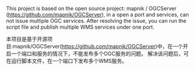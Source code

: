 This project is based on the open source project: mapnik / OGCServer (https://github.com/mapnik/OGCServer), in a open a port and services, can not issue multiple OGC services.
After resolving the issue, you can run the script file and publish multiple WMS services under one port.

本项目是基于开源项目:mapnik/OGCServer(https://github.com/mapnik/OGCServer)中，在一个开启一个端口和服务的情况下，不能发布多个OGC服务的问题。
解决该问题后，可在运行脚本文件，在一个端口下发布多个WMS服务。